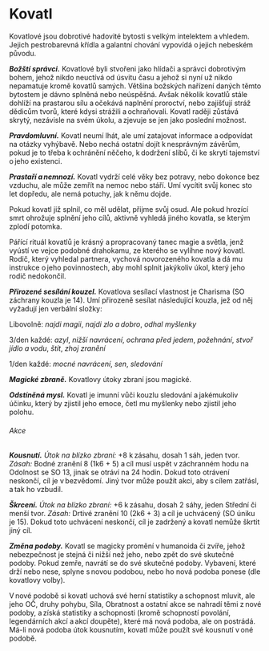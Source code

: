 # Kovatl
  
Kovatlové jsou dobrotivé hadovité bytosti s velkým intelektem a vhledem. Jejich pestrobarevná křídla a galantní chování vypovídá o jejich nebeském původu.
  
***Božští správci.*** Kovatlové byli stvořeni jako hlídači a správci dobrotivým bohem, jehož nikdo neuctívá od úsvitu času a jehož si nyní už nikdo nepamatuje kromě kovatlů samých. Většina božských nařízení daných těmto bytostem je dávno splněná nebo neúspěšná. Avšak několik kovatlů stále dohlíží na prastarou sílu a očekává naplnění proroctví, nebo zajišťují stráž dědicům tvorů, které kdysi strážili a ochraňovali. Kovatl raději zůstává skrytý, nezávisle na svém úkolu, a zjevuje se jen jako poslední možnost.
  
***Pravdomluvní.*** Kovatl neumí lhát, ale umí zatajovat informace a odpovídat na otázky vyhýbavě. Nebo nechá ostatní dojít k nesprávným závěrům, pokud je to třeba k ochránění něčeho, k dodržení slibů, či ke skrytí tajemství o jeho existenci.
  
***Prastaří a nemnozí.*** Kovatl vydrží celé věky bez potravy, nebo dokonce bez vzduchu, ale může zemřít na nemoc nebo stáří. Umí vycítit svůj konec sto let dopředu, ale nemá potuchy, jak k němu dojde.
  
Pokud kovatl již splnil, co měl udělat, přijme svůj osud. Ale pokud hrozící smrt ohrožuje splnění jeho cílů, aktivně vyhledá jiného kovatla, se kterým zplodí potomka.
  
Pářící rituál kovatlů je krásný a propracovaný tanec magie a světla, jenž vyústí ve vejce podobné drahokamu, ze kterého se vylíhne nový kovatl. Rodič, který vyhledal partnera, vychová novorozeného kovatla a dá mu instrukce o jeho povinnostech, aby mohl splnit jakýkoliv úkol, který jeho rodič nedokončil. 
 
<Monster 
    title="Kovatl"
    subtitle="Střední nebešťan, zákonné dobro"
    armor-class="19 (přirozená zbroj)"
    hit-points="97 (13k8 + 39)"
    speed="6 sáhů, létání 18 sáhů"
    str="16 (+3)"
    dex="20 (+5)"
    con="17 (+3)"
    int="18 (+4)"
    wis="20 (+5)"
    cha="18 (+4)"
    saving-throws="Odl +5, Mdr +7, Cha +6"
    skills=""
    damage-vulnerabilities=""
    damage-resistances="zářivá"
    damage-immunities="psychická; bodná, drtivá a sečná z nemagických útoků"
    condition-immunities=""
    senses="pravdivé vidění 24 sáhů, pasivní Vnímání 15"
    languages="všechny, telepatie 24 sáhů"
    challenge="4 (1 100 ZK)"
    >

***Přirozené sesílání kouzel.*** Kovatlova sesílací vlastnost je Charisma (SO záchrany kouzla je 14). Umí přirozeně sesílat následující kouzla, jež od něj vyžadují jen verbální složky:
  
Libovolně: *najdi magii*, *najdi zlo a dobro*, *odhal myšlenky*
  
3/den každé: *azyl*, *nižší navrácení*, *ochrana před jedem*, *požehnání*, *stvoř jídlo a vodu*, *štít*, *zhoj zranění*
  
1/den každé: *mocné navrácení*, *sen*, *sledování*
  
***Magické zbraně.*** Kovatlovy útoky zbraní jsou magické.
  
***Odstíněná mysl.*** Kovatl je imunní vůči kouzlu sledování a jakémukoliv účinku, který by zjistil jeho emoce, četl mu myšlenky nebo zjistil jeho polohu.
  
###### Akce
  
***Kousnutí.*** *Útok na blízko zbraní:* +8 k zásahu, dosah 1 sáh, jeden tvor. *Zásah:* Bodné zranění 8 (1k6 + 5) a cíl musí uspět v záchranném hodu na Odolnost se SO 13, jinak se otráví na 24 hodin. Dokud toto otrávení neskončí, cíl je v bezvědomí. Jiný tvor může použít akci, aby s cílem zatřásl, a tak ho vzbudil.
  
***Škrcení.*** *Útok na blízko zbraní:* +6 k zásahu, dosah 2 sáhy, jeden Střední či menší tvor. *Zásah:* Drtivé zranění 10 (2k6 + 3) a cíl je uchvácený (SO úniku je 15). Dokud toto uchvácení neskončí, cíl je zadržený a kovatl nemůže škrtit jiný cíl.
  
***Změna podoby.*** Kovatl se magicky promění v humanoida či zvíře, jehož nebezpečnost je stejná či nižší než jeho, nebo zpět do své skutečné podoby. Pokud zemře, navrátí se do své skutečné podoby. Vybavení, které drží nebo nese, splyne s novou podobou, nebo ho nová podoba ponese (dle kovatlovy volby).
  
V nové podobě si kovatl uchová své herní statistiky a schopnost mluvit, ale jeho OČ, druhy pohybu, Síla, Obratnost a ostatní akce se nahradí těmi z nové podoby, a získá statistiky a schopnosti (kromě schopností povolání, legendárních akcí a akcí doupěte), které má nová podoba, ale on postrádá. Má-li nová podoba útok kousnutím, kovatl může použít své kousnutí v oné podobě.

</Monster>
